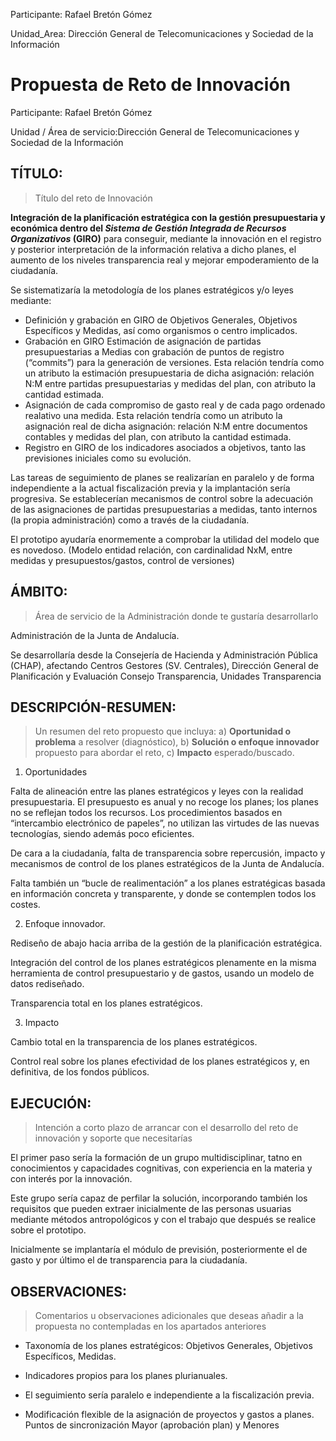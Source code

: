 Participante:  Rafael Bretón Gómez

Unidad_Area:   Dirección General de Telecomunicaciones y Sociedad de la Información

# Propuesta de Reto de Innovación


Participante: Rafael Bretón Gómez

Unidad / Área de servicio:Dirección General de Telecomunicaciones y Sociedad de la Información



## TÍTULO:

>	Título del reto de Innovación

**Integración de la planificación estratégica con la gestión presupuestaria y económica dentro del _Sistema de Gestión Integrada de Recursos Organizativos_ (GIRO)** para conseguir, mediante la innovación en el registro y posterior interpretación de la información relativa a dicho planes, el aumento de los niveles transparencia real y mejorar empoderamiento de la ciudadanía.

Se sistematizaría la metodología de los planes estratégicos y/o leyes mediante:

- Definición y grabación en GIRO de Objetivos Generales, Objetivos Específicos y Medidas, así como organismos o centro implicados.
- Grabación en GIRO Estimación de asignación de partidas presupuestarias a Medias con grabación de puntos de registro (“commits”) para la generación de versiones. Esta relación tendría como un atributo la estimación presupuestaria de dicha asignación: relación N:M entre partidas presupuestarias y medidas del plan, con atributo la cantidad estimada.
- Asignación de cada compromiso de gasto real y de cada pago ordenado realativo una medida. Esta relación tendría como un atributo la asignación real de dicha asignación: relación N:M entre documentos contables  y medidas del plan, con atributo la cantidad estimada.
- Registro en GIRO de los indicadores asociados a objetivos, tanto las previsiones iniciales como su evolución.

 

Las tareas de seguimiento de planes se realizarían en paralelo y de forma independiente a la actual fiscalización previa y la implantación sería progresiva. Se establecerían mecanismos de control sobre la adecuación de las asignaciones de partidas presupuestarias a medidas, tanto internos (la propia administración) como a través de la ciudadanía.

El prototipo ayudaría enormemente a comprobar la utilidad del modelo que es novedoso. (Modelo entidad relación, con cardinalidad NxM, entre medidas y presupuestos/gastos, control de versiones) 

## ÁMBITO:

>	Área de servicio de la Administración donde te gustaría desarrollarlo

Administración de la Junta de Andalucía.

Se desarrollaría desde la Consejería de Hacienda y Administración Pública (CHAP), afectando Centros Gestores (SV. Centrales), Dirección General de Planificación y Evaluación Consejo Transparencia, Unidades Transparencia

## DESCRIPCIÓN-RESUMEN:

>	Un resumen del reto propuesto que incluya: a) **Oportunidad o problema** a resolver (diagnóstico), b) **Solución o enfoque innovador** propuesto para abordar el reto, c) **Impacto** esperado/buscado.

1. Oportunidades

Falta de alineación entre las planes estratégicos y leyes con la realidad presupuestaria. El presupuesto es anual y no recoge los planes; los planes no se reflejan todos los recursos. Los procedimientos basados en “intercambio electrónico de papeles”, no utilizan las virtudes de las nuevas tecnologías, siendo además poco eficientes.

De cara a la ciudadanía, falta de transparencia sobre repercusión, impacto y mecanismos de control de los planes estratégicos de la Junta de Andalucía.

Falta también un “bucle de realimentación” a los planes estratégicas basada en información concreta y transparente, y donde se contemplen todos los costes.

2. Enfoque innovador.

Rediseño de abajo hacia arriba de la gestión de la planificación estratégica.

Integración del control de los planes estratégicos plenamente en la misma herramienta de control presupuestario y de gastos, usando un modelo de datos rediseñado.

Transparencia total en los planes estratégicos.

3. Impacto

Cambio total en la transparencia de los planes estratégicos.

Control real sobre los planes efectividad de los planes estratégicos y, en definitiva, de los fondos públicos.

## EJECUCIÓN:

>	Intención a corto plazo de arrancar con el desarrollo del reto de innovación y soporte que necesitarías

El primer paso sería la formación de un grupo multidisciplinar, tatno en conocimientos y capacidades cognitivas, con experiencia en la materia y con  interés por la innovación.

Este grupo sería capaz de perfilar la solución, incorporando también los requisitos que pueden extraer inicialmente de las personas usuarias mediante métodos antropológicos y con el trabajo que después se realice sobre el prototipo.

Inicialmente se implantaría el módulo de previsión, posteriormente el de gasto y por último el de transparencia para la ciudadanía.

## OBSERVACIONES:

>	Comentarios u observaciones adicionales que deseas añadir a la propuesta no contempladas en los apartados anteriores

- Taxonomía de los planes estratégicos: Objetivos Generales, Objetivos Específicos, Medidas.

- Indicadores propios para los planes plurianuales.

- El seguimiento sería paralelo e independiente a la fiscalización previa.

- Modificación flexible de la asignación de proyectos y gastos a planes. Puntos de sincronización Mayor (aprobación plan) y Menores

